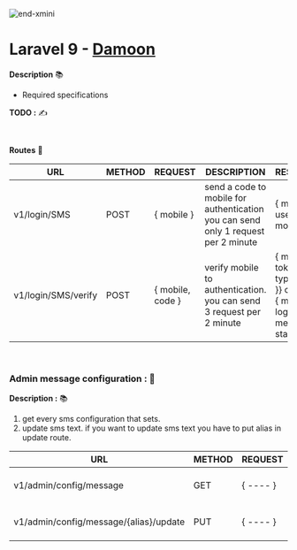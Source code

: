![end-xmini](https://user-images.githubusercontent.com/64106883/184724831-634672ea-1d41-431a-84d1-972467dcd979.png)


# Laravel 9 - [Damoon](https://damoon.pro)

**Description** :books:

- Required specifications


**TODO :** ✍️

<br>


**Routes** :rocket:

| URL | METHOD | REQUEST | DESCRIPTION                                                                               | RESPONSE |
| ----- | ----- | ----- |-------------------------------------------------------------------------------------------| ---- |
| v1/login/SMS | POST | { mobile } | send a code to mobile for authentication<br>you can send only 1 request per 2 minute      | { message, user = { mobile } } |
| v1/login/SMS/verify | POST | { mobile, code } | verify mobile to authentication. <br>you can send 3 request per 2 minute                  |  { message, token = { type, value }} or<br>{ message, login { message, status } } |

<br>

### Admin message configuration : 🧰

**Description :** :books:
1. get every sms configuration that sets.
2. update sms text.
if you want to update sms text you have to put alias in update route.

| URL                                    | METHOD | REQUEST | DESCRIPTION                | RESPONSE                        |
|----------------------------------------|--------| ----- |----------------------------|---------------------------------|
| v1/admin/config/message                | GET    | { ---- } | collect sms configurations | [ { alias, help, text, label }] |
| v1/admin/config/message/{alias}/update | PUT    | { ---- } | update message text        | { message, sms = { label } }    |
